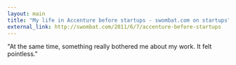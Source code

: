 ```yaml
---
layout: main
title: "My life in Accenture before startups - swombat.com on startups"
external_link: http://swombat.com/2011/6/7/accenture-before-startups
---
```

"At the same time, something really bothered me about my work. It felt
pointless."


